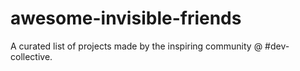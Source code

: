 # awesome-invisible-friends
A curated list of projects made by the inspiring community @ #dev-collective.
